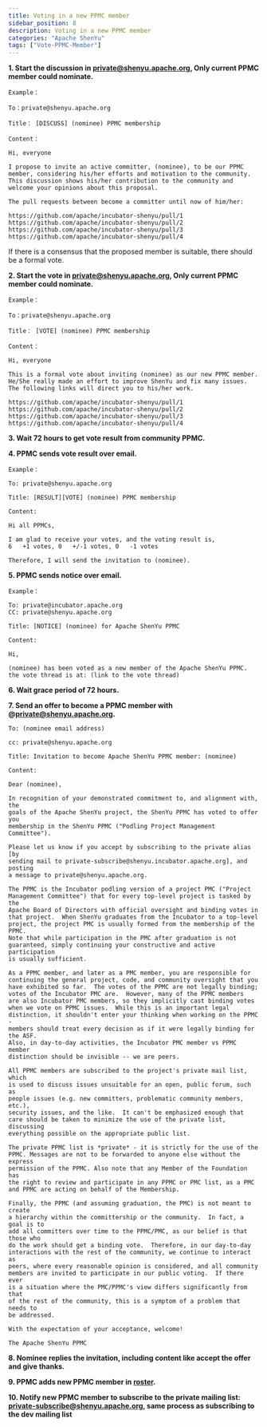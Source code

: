 ```yaml
---
title: Voting in a new PPMC member
sidebar_position: 8
description: Voting in a new PPMC member
categories: "Apache ShenYu"
tags: ["Vote-PPMC-Member"]
---
```



**1. Start the discussion in private@shenyu.apache.org, Only current PPMC member could nominate.** 

```
Example：

To：private@shenyu.apache.org

Title： [DISCUSS] (nominee) PPMC membership

Content：

Hi, everyone

I propose to invite an active committer, (nominee), to be our PPMC member, considering his/her efforts and motivation to the community.
This discussion shows his/her contribution to the community and welcome your opinions about this proposal.

The pull requests between become a committer until now of him/her:

https://github.com/apache/incubator-shenyu/pull/1
https://github.com/apache/incubator-shenyu/pull/2
https://github.com/apache/incubator-shenyu/pull/3
https://github.com/apache/incubator-shenyu/pull/4

```

If there is a consensus that the proposed member is suitable, there should be a formal vote.

**2. Start the vote in private@shenyu.apache.org, Only current PPMC member could nominate.** 

```
Example：

To：private@shenyu.apache.org

Title： [VOTE] (nominee) PPMC membership

Content：

Hi, everyone

This is a formal vote about inviting (nominee) as our new PPMC member. 
He/She really made an effort to improve ShenYu and fix many issues. 
The following links will direct you to his/her work.

https://github.com/apache/incubator-shenyu/pull/1
https://github.com/apache/incubator-shenyu/pull/2
https://github.com/apache/incubator-shenyu/pull/3
https://github.com/apache/incubator-shenyu/pull/4

```

**3. Wait 72 hours to get vote result from community PPMC.**

**4. PPMC sends vote result over email.**

```
Example：

To: private@shenyu.apache.org

Title: [RESULT][VOTE] (nominee) PPMC membership

Content:

Hi all PPMCs, 

I am glad to receive your votes, and the voting result is,
6   +1 votes, 0   +/-1 votes, 0   -1 votes

Therefore, I will send the invitation to (nominee).
```

**5. PPMC sends notice over email.**

```
Example：

To: private@incubator.apache.org
CC: private@shenyu.apache.org

Title: [NOTICE] (nominee) for Apache ShenYu PPMC

Content:

Hi, 

(nominee) has been voted as a new member of the Apache ShenYu PPMC. the vote thread is at: (link to the vote thread)
```

**6. Wait grace period of 72 hours.**

**7. Send an offer to become a PPMC member with @private@shenyu.apache.org.**

```
To: (nominee email address)

cc: private@shenyu.apache.org

Title: Invitation to become Apache ShenYu PPMC member: (nominee)

Content:

Dear (nominee),

In recognition of your demonstrated commitment to, and alignment with, the
goals of the Apache ShenYu project, the ShenYu PPMC has voted to offer you
membership in the ShenYu PPMC ("Podling Project Management Committee").

Please let us know if you accept by subscribing to the private alias [by
sending mail to private-subscribe@shenyu.incubator.apache.org], and posting 
a message to private@shenyu.apache.org.

The PPMC is the Incubator podling version of a project PMC ("Project
Management Committee") that for every top-level project is tasked by the
Apache Board of Directors with official oversight and binding votes in
that project.  When ShenYu graduates from the Incubator to a top-level
project, the project PMC is usually formed from the membership of the PPMC.
Note that while participation in the PMC after graduation is not
guaranteed, simply continuing your constructive and active participation
is usually sufficient.

As a PPMC member, and later as a PMC member, you are responsible for
continuing the general project, code, and community oversight that you
have exhibited so far.  The votes of the PPMC are not legally binding;
votes of the Incubator PMC are.  However, many of the PPMC members
are also Incubator PMC members, so they implicitly cast binding votes
when we vote on PPMC issues.  While this is an important legal
distinction, it shouldn't enter your thinking when working on the PPMC -
members should treat every decision as if it were legally binding for the ASF.  
Also, in day-to-day activities, the Incubator PMC member vs PPMC member
distinction should be invisible -- we are peers.

All PPMC members are subscribed to the project's private mail list, which 
is used to discuss issues unsuitable for an open, public forum, such as
people issues (e.g. new committers, problematic community members, etc.),
security issues, and the like.  It can't be emphasized enough that
care should be taken to minimize the use of the private list, discussing
everything possible on the appropriate public list.

The private PPMC list is *private* - it is strictly for the use of the
PPMC. Messages are not to be forwarded to anyone else without the express
permission of the PPMC. Also note that any Member of the Foundation has
the right to review and participate in any PPMC or PMC list, as a PMC 
and PPMC are acting on behalf of the Membership.

Finally, the PPMC (and assuming graduation, the PMC) is not meant to create 
a hierarchy within the committership or the community.  In fact, a goal is to
add all committers over time to the PPMC/PMC, as our belief is that those who
do the work should get a binding vote.  Therefore, in our day-to-day
interactions with the rest of the community, we continue to interact as
peers, where every reasonable opinion is considered, and all community
members are invited to participate in our public voting.  If there ever
is a situation where the PMC/PPMC's view differs significantly from that 
of the rest of the community, this is a symptom of a problem that needs to
be addressed.

With the expectation of your acceptance, welcome!

The Apache ShenYu PPMC

```

**8. Nominee replies the invitation, including content like accept the offer and give thanks.**

**9. PPMC adds new PPMC member in [roster](https://whimsy.apache.org/roster/ppmc/shenyu).**

**10. Notify new PPMC member to subscribe to the private mailing list: [private-subscribe@shenyu.apache.org](mailto:private-subscribe@shenyu.apache.org), same process as subscribing to the dev mailing list**
